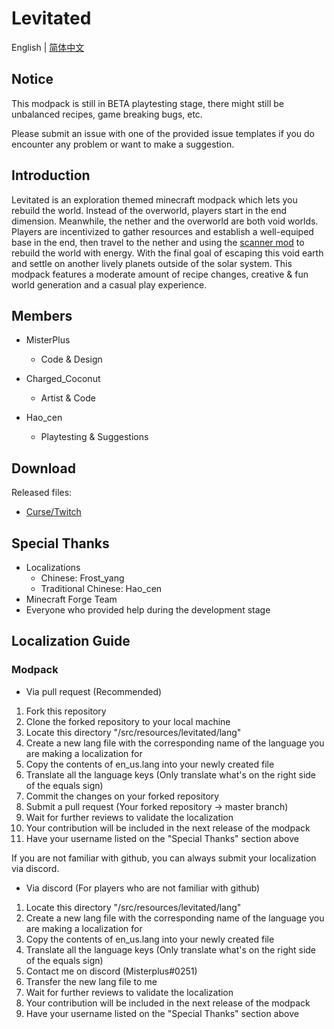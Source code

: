 # Levitated

English | [简体中文](./README_cn.md)

## Notice
This modpack is still in BETA playtesting stage, there might still be unbalanced recipes, game breaking bugs, etc.

Please submit an issue with one of the provided issue templates if you do encounter any problem or want to make a suggestion.

## Introduction
Levitated is an exploration themed minecraft modpack which lets you rebuild the world. Instead of the overworld, players start in the end dimension. Meanwhile, the nether and the overworld are both void worlds. Players are incentivized to gather resources and establish a well-equiped base in the end, then travel to the nether and using the [scanner mod](https://www.curseforge.com/minecraft/mc-mods/scanner) to rebuild the world with energy. With the final goal of escaping this void earth and settle on another lively planets outside of the solar system. This modpack features a moderate amount of recipe changes, creative & fun world generation and a casual play experience.

## Members
- MisterPlus
  - Code & Design

- Charged_Coconut
  - Artist & Code

- Hao_cen
  - Playtesting & Suggestions

## Download
Released files:
  - [Curse/Twitch](https://www.curseforge.com/minecraft/modpacks/levitated)

## Special Thanks
- Localizations
  - Chinese: Frost_yang
  - Traditional Chinese: Hao_cen
- Minecraft Forge Team
- Everyone who provided help during the development stage

## Localization Guide
### Modpack
- Via pull request (Recommended)
1. Fork this repository
2. Clone the forked repository to your local machine
3. Locate this directory "/src/resources/levitated/lang"
4. Create a new lang file with the corresponding name of the language you are making a localization for
5. Copy the contents of en_us.lang into your newly created file
6. Translate all the language keys (Only translate what's on the right side of the equals sign)
7. Commit the changes on your forked repository
8. Submit a pull request (Your forked repository -> master branch)
9. Wait for further reviews to validate the localization
10. Your contribution will be included in the next release of the modpack
11. Have your username listed on the "Special Thanks" section above

If you are not familiar with github, you can always submit your localization via discord.
- Via discord (For players who are not familiar with github)
1. Locate this directory "/src/resources/levitated/lang"
2. Create a new lang file with the corresponding name of the language you are making a localization for
3. Copy the contents of en_us.lang into your newly created file
4. Translate all the language keys (Only translate what's on the right side of the equals sign)
5. Contact me on discord (Misterplus#0251)
6. Transfer the new lang file to me
7. Wait for further reviews to validate the localization
8. Your contribution will be included in the next release of the modpack
9. Have your username listed on the "Special Thanks" section above
